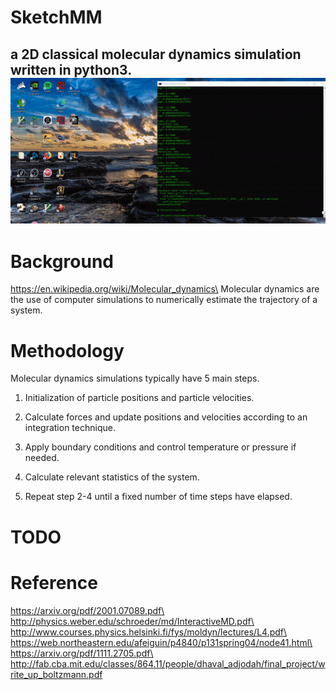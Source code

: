 # SketchMM
a 2D classical molecular dynamics simulation written in python3.\
![](test.gif)
---
# Background
https://en.wikipedia.org/wiki/Molecular_dynamics\
Molecular dynamics are the use of computer simulations to numerically estimate the trajectory of a system. 

# Methodology
Molecular dynamics simulations typically have 5 main steps.

1. Initialization of particle positions and particle velocities.

2. Calculate forces and update positions and velocities according to an integration technique. 

3. Apply boundary conditions and control temperature or pressure if needed.

4. Calculate relevant statistics of the system.

5. Repeat step 2-4 until a fixed number of time steps have elapsed. 

# TODO
# Reference
https://arxiv.org/pdf/2001.07089.pdf\
http://physics.weber.edu/schroeder/md/InteractiveMD.pdf\
http://www.courses.physics.helsinki.fi/fys/moldyn/lectures/L4.pdf\
https://web.northeastern.edu/afeiguin/p4840/p131spring04/node41.html\
https://arxiv.org/pdf/1111.2705.pdf\
http://fab.cba.mit.edu/classes/864.11/people/dhaval_adjodah/final_project/write_up_boltzmann.pdf